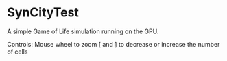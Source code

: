 # SynCityTest

A simple Game of Life simulation running on the GPU.

Controls:
Mouse wheel to zoom
[ and ] to decrease or increase the number of cells
